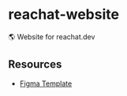 # reachat-website
🌎 Website for reachat.dev

## Resources
- [Figma Template](https://www.figma.com/community/file/1401162540082414292/reachat-landing-page-public)